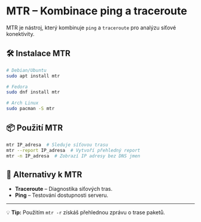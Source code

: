 # MTR – Kombinace ping a traceroute

MTR je nástroj, který kombinuje `ping` a `traceroute` pro analýzu síťové konektivity.

## 🛠 Instalace MTR
```bash
# Debian/Ubuntu
sudo apt install mtr

# Fedora
sudo dnf install mtr

# Arch Linux
sudo pacman -S mtr
```

## 📦 Použití MTR
```bash
mtr IP_adresa  # Sleduje síťovou trasu
mtr --report IP_adresa  # Vytvoří přehledný report
mtr -n IP_adresa  # Zobrazí IP adresy bez DNS jmen
```

## 🔄 Alternativy k MTR
- **Traceroute** – Diagnostika síťových tras.
- **Ping** – Testování dostupnosti serveru.

---
💡 **Tip:** Použitím `mtr -r` získáš přehlednou zprávu o trase paketů.
